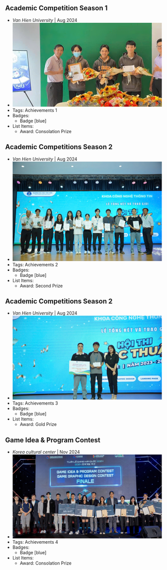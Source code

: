 ## Academic Competition Season 1
- _Van Hien University_ | Aug 2024
- ![awardimg1](../assets/dt1.jpg)
- Tags: Achievements 1
- Badges:
  - Badge [blue]
- List Items:
  - Award: Consolation Prize

## Academic Competitions Season 2
- _Van Hien University_ | Aug 2024
- ![awardimg2](../assets/dt2.jpg)
- Tags: Achievements 2
- Badges:
  - Badge [blue]
- List Items:
  - Award: Second Prize

## Academic Competitions Season 2
- _Van Hien University_ | Aug 2024
- ![awardimg3](../assets/dt3.jpg)
- Tags: Achievements 3
- Badges:
  - Badge [blue]
- List Items:
  - Award: Gold Prize

## Game Idea & Program Contest
- _Korea cultural center_ | Nov 2024
- ![awardimg4](../assets/dt4.jpg)
- Tags: Achievements 4
- Badges:
  - Badge [blue]
- List Items:
  - Award: Consolation Prize